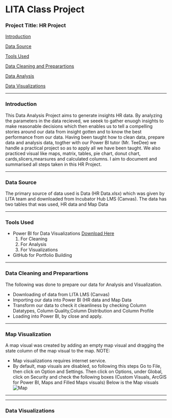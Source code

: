 # LITA Class Project

### Project Title: HR Project 
[Introduction](#introduction) 

[Data Source](#data-source) 

[Tools Used](#tools-used) 

[Data Cleaning and Preparartions](#Data-Cleaning-and-Preparartions)

[Data Analysis](#data-analysis) 

[Data Visualizations](#data-visualization) 

---
### Introduction
This Data Analysis Project aims to generate insights HR data. By analyzing the parameters in the data recieved, we seeek to gather enuogh insights to make reasonable decisions which then enables us to tell a compelling stories around our data from insight gotten and to know the best performance from our data. Having been taught how to clean data, prepare data and analysis data, togther with our Power BI tutor (Mr. TeeDee) we handle a practical project so as to apply all we have been taught. 
We also practiced visual like maps, matrix, tables, pie chart, donut chart, cards,slicers,mearsures and calculated columns. I aim to document and summarised all steps taken in this HR Project.

---
### Data Source
The primary source of data used is Data (HR Data.xlsx) which was given by LITA team and downloaded from Incubator Hub LMS (Canvas). The data has two tables that was used, HR data and Map Data

---
### Tools Used
- Power BI for Data Visualizations [Download Here](https://www.microsoft.com)
  1. For Cleaning
  2. For Analysis
  3. For Visualizations
- GitHub for Portfolio Building

---
### Data Cleaning and Preparartions
The following was done to prepare our data for Analysis and Visualization.
- Downloading of data from LITA LMS (Canvas)
- Importing our data into Power BI (HR data and Map Data
- Transform our data to check it cleanliness by checking Column Datatypes, Column Quality,Column Distribution  and Column Profile
- Loading into Power BI, by close and apply.

---
### Map Visualization
A map visual was created by adding an empty map visual and dragging the state column of the map visual to the map.
NOTE: 
  - Map visualizations requires internet service.
  - By default, map visuals are disabled, so following this steps
    Go to File, then click on Option and Settings. Then click on Options, under Global, click on Security and check the following boxes (Custom Visuals, ArcGIS for Power BI, Maps and Filled Maps visuals)
Below is the Map visuals
![Map ](https://github.com/user-attachments/assets/5f4506e7-9f18-4254-9ca9-0a804b852edf)


---

---
### Data Visualizations

